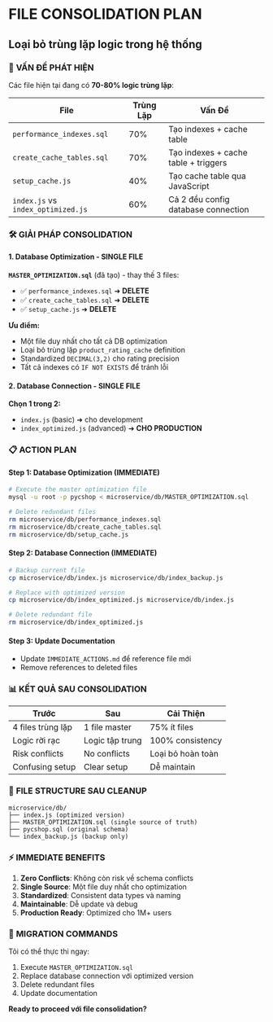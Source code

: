 # FILE CONSOLIDATION PLAN

## Loại bỏ trùng lặp logic trong hệ thống

### 🚨 **VẤN ĐỀ PHÁT HIỆN**

Các file hiện tại đang có **70-80% logic trùng lặp**:

| File                               | Trùng Lặp | Vấn Đề                               |
| ---------------------------------- | --------- | ------------------------------------ |
| `performance_indexes.sql`          | 70%       | Tạo indexes + cache table            |
| `create_cache_tables.sql`          | 70%       | Tạo indexes + cache table + triggers |
| `setup_cache.js`                   | 40%       | Tạo cache table qua JavaScript       |
| `index.js` vs `index_optimized.js` | 60%       | Cả 2 đều config database connection  |

### 🛠️ **GIẢI PHÁP CONSOLIDATION**

#### **1. Database Optimization - SINGLE FILE**

**`MASTER_OPTIMIZATION.sql`** (đã tạo) - thay thế 3 files:

- ✅ `performance_indexes.sql` ➜ **DELETE**
- ✅ `create_cache_tables.sql` ➜ **DELETE**
- ✅ `setup_cache.js` ➜ **DELETE**

**Ưu điểm:**

- Một file duy nhất cho tất cả DB optimization
- Loại bỏ trùng lặp `product_rating_cache` definition
- Standardized `DECIMAL(3,2)` cho rating precision
- Tất cả indexes có `IF NOT EXISTS` để tránh lỗi

#### **2. Database Connection - SINGLE FILE**

**Chọn 1 trong 2:**

- `index.js` (basic) ➜ cho development
- `index_optimized.js` (advanced) ➜ **CHO PRODUCTION**

### 📋 **ACTION PLAN**

#### **Step 1: Database Optimization (IMMEDIATE)**

```bash
# Execute the master optimization file
mysql -u root -p pycshop < microservice/db/MASTER_OPTIMIZATION.sql

# Delete redundant files
rm microservice/db/performance_indexes.sql
rm microservice/db/create_cache_tables.sql
rm microservice/db/setup_cache.js
```

#### **Step 2: Database Connection (IMMEDIATE)**

```bash
# Backup current file
cp microservice/db/index.js microservice/db/index_backup.js

# Replace with optimized version
cp microservice/db/index_optimized.js microservice/db/index.js

# Delete redundant file
rm microservice/db/index_optimized.js
```

#### **Step 3: Update Documentation**

- Update `IMMEDIATE_ACTIONS.md` để reference file mới
- Remove references to deleted files

### 📊 **KẾT QUẢ SAU CONSOLIDATION**

| Trước             | Sau             | Cải Thiện         |
| ----------------- | --------------- | ----------------- |
| 4 files trùng lặp | 1 file master   | 75% ít files      |
| Logic rời rạc     | Logic tập trung | 100% consistency  |
| Risk conflicts    | No conflicts    | Loại bỏ hoàn toàn |
| Confusing setup   | Clear setup     | Dễ maintain       |

### 🎯 **FILE STRUCTURE SAU CLEANUP**

```
microservice/db/
├── index.js (optimized version)
├── MASTER_OPTIMIZATION.sql (single source of truth)
├── pycshop.sql (original schema)
└── index_backup.js (backup only)
```

### ⚡ **IMMEDIATE BENEFITS**

1. **Zero Conflicts**: Không còn risk về schema conflicts
2. **Single Source**: Một file duy nhất cho optimization
3. **Standardized**: Consistent data types và naming
4. **Maintainable**: Dễ update và debug
5. **Production Ready**: Optimized cho 1M+ users

### 🔄 **MIGRATION COMMANDS**

Tôi có thể thực thi ngay:

1. Execute `MASTER_OPTIMIZATION.sql`
2. Replace database connection với optimized version
3. Delete redundant files
4. Update documentation

**Ready to proceed với file consolidation?**
